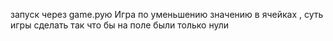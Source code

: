 запуск через game.pyю Игра по уменьшению значению в ячейках , суть игры сделать так что бы  на поле были только нули
